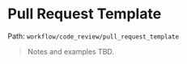# Pull Request Template

Path: `workflow/code_review/pull_request_template`

> Notes and examples TBD.
